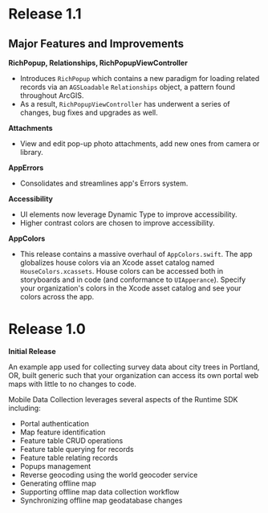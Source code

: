 # Release 1.1

## Major Features and Improvements

**RichPopup, Relationships, RichPopupViewController**

- Introduces `RichPopup` which contains a new paradigm for loading related records via an `AGSLoadable` `Relationships` object, a pattern found throughout ArcGIS.
- As a result, `RichPopupViewController` has underwent a series of changes, bug fixes and upgrades as well.

**Attachments**

- View and edit pop-up photo attachments, add new ones from camera or library.

**AppErrors**

- Consolidates and streamlines app's Errors system.

**Accessibility**

- UI elements now leverage Dynamic Type to improve accessibility.
- Higher contrast colors are chosen to improve accessibility.

**AppColors**

- This release contains a massive overhaul of `AppColors.swift`. The app globalizes house colors via an Xcode asset catalog named `HouseColors.xcassets`. House colors can be accessed both in storyboards and in code (and conformance to `UIApperance`). Specify your organization's colors in the Xcode asset catalog and see your colors across the app.

# Release 1.0

**Initial Release**

An example app used for collecting survey data about city trees in Portland, OR, built generic such that your organization can access its own portal web maps with little to no changes to code.

Mobile Data Collection leverages several aspects of the Runtime SDK including:

- Portal authentication
- Map feature identification
- Feature table CRUD operations
- Feature table querying for records
- Feature table relating records
- Popups management
- Reverse geocoding using the world geocoder service
- Generating offline map
- Supporting offline map data collection workflow
- Synchronizing offline map geodatabase changes
